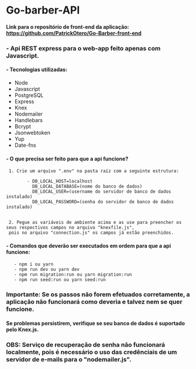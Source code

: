 # Go-barber-API

#### Link para o repositório de front-end da aplicação: https://github.com/PatrickOtero/Go-Barber-front-end

### - Api REST express para o web-app feito apenas com Javascript.

#### - Tecnologias utilizadas: 
 - Node
 - Javascript
 - PostgreSQL
 - Express
 - Knex
 - Nodemailer
 - Handlebars
 - Bcrypt
 - Jsonwebtoken
 - Yup
 - Date-fns
 
 #### - O que precisa ser feito para que a api funcione?
 
     1. Crie um arquivo ".env" na pasta raíz com a seguinte estrutura:

            - DB_LOCAL_HOST=localhost
              DB_LOCAL_DATABASE=(nome do banco de dados)
              DB_LOCAL_USER=(username do servidor de banco de dados instalado)
              DB_LOCAL_PASSWORD=(senha do servidor de banco de dados instalado)
              
     
     2. Pegue as variáveis de ambiente acima e as use para preencher os seus respectivos campos no arquivo "knexfile.js",
     pois no arquivo "connection.js" os campos já estão preenchidos.
 
 #### - Comandos que deverão ser executados em ordem para que a api funcione:
 
       - npm i ou yarn
       - npm run dev ou yarn dev
       - npm run migration:run ou yarn migration:run
       - npm run seed:run ou yarn seed:run
       
       
       
 ### Importante: Se os passos não forem efetuados corretamente, a aplicação não funcionará como deveria e talvez nem se quer funcione.
 #### Se problemas persistirem, verifique se seu banco de dados é suportado pelo Knex.js.

 ### OBS: Serviço de recuperação de senha não funcionará localmente, pois é necessário o uso das credênciais de um servidor de e-mails para o "nodemailer.js".
 
